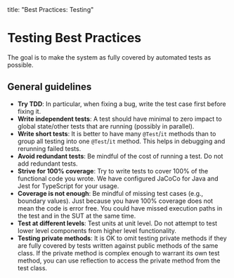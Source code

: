 <frontmatter>
  title: "Best Practices: Testing"
</frontmatter>

# Testing Best Practices

The goal is to make the system as fully covered by automated tests as possible.

## General guidelines

* **Try <tooltip content="Test Driven Development">TDD</tooltip>**: In particular, when fixing a bug, write the test case first before fixing it.
* **Write independent tests**: A test should have minimal to zero impact to global state/other tests that are running (possibly in parallel).
* **Write short tests**: It is better to have many `@Test`/`it` methods than to group all testing into one `@Test`/`it` method. This helps in debugging and rerunning failed tests.
* **Avoid redundant tests**: Be mindful of the cost of running a test. Do not add redundant tests.
* **Strive for 100% coverage**: Try to write tests to cover 100% of the functional code you wrote. We have configured JaCoCo for Java and Jest for TypeScript for your usage.
* **Coverage is not enough**: Be mindful of missing test cases (e.g., boundary values). Just because you have 100% coverage does not mean the code is error free. You could have missed execution paths in the test and in the SUT at the same time.
* **Test at different levels**: Test units at unit level. Do not attempt to test lower level components from higher level functionality.
* **Testing private methods**: It is OK to omit testing private methods if they are fully covered by tests written against public methods of the same class. If the private method is complex enough to warrant its own test method, you can use reflection to access the private method from the test class.
